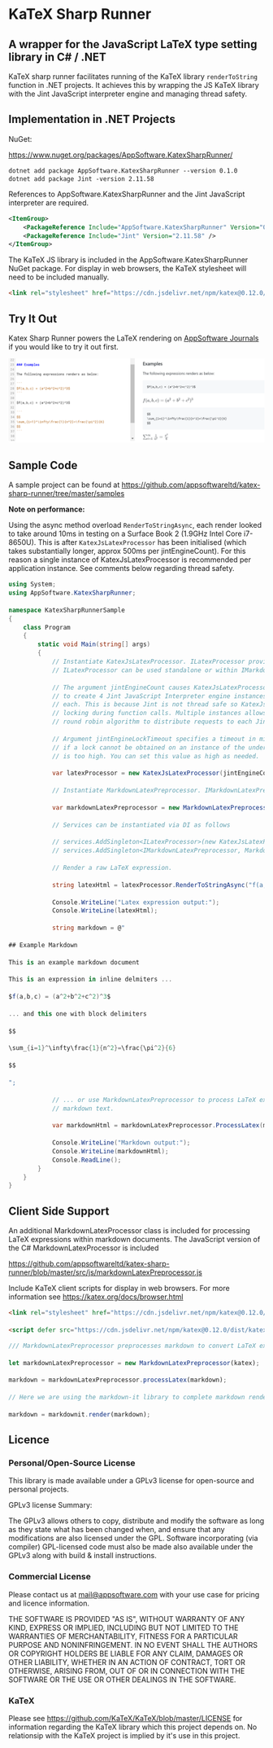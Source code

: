 # KaTeX Sharp Runner

## A wrapper for the JavaScript LaTeX type setting library in C# / .NET

KaTeX sharp runner facilitates running of the KaTeX library `renderToString` function in .NET projects. It achieves this by wrapping the JS KaTeX library with the Jint JavaScript interpreter engine and managing thread safety.

## Implementation in .NET Projects

NuGet:

https://www.nuget.org/packages/AppSoftware.KatexSharpRunner/

```
dotnet add package AppSoftware.KatexSharpRunner --version 0.1.0
dotnet add package Jint -version 2.11.58
```

References to AppSoftware.KatexSharpRunner and the Jint JavaScript interpreter are required. 

```xml
<ItemGroup>
    <PackageReference Include="AppSoftware.KatexSharpRunner" Version="0.1.0" />
    <PackageReference Include="Jint" Version="2.11.58" />
</ItemGroup>
```

The KaTeX JS library is included in the AppSoftware.KatexSharpRunner NuGet package. For display in web browsers, the KaTeX stylesheet will need to be included manually.

```html
<link rel="stylesheet" href="https://cdn.jsdelivr.net/npm/katex@0.12.0/dist/katex.min.css" integrity="sha384-AfEj0r4/OFrOo5t7NnNe46zW/tFgW6x/bCJG8FqQCEo3+Aro6EYUG4+cU+KJWu/X" crossorigin="anonymous">

```

## Try It Out

Katex Sharp Runner powers the LaTeX rendering on [AppSoftware Journals](https://journals.appsoftware.com/choose-plan) if you would like to try it out first.

![KaTeX rendering example on AppSoftware Journals](https://raw.githubusercontent.com/appsoftwareltd/katex-sharp-runner/master/resources/katex_render_example.png)

## Sample Code

A sample project can be found at https://github.com/appsoftwareltd/katex-sharp-runner/tree/master/samples

**Note on performance:**

Using the async method overload `RenderToStringAsync`, each render looked to take around 10ms in testing
on a Surface Book 2 (1.9GHz Intel Core i7-8650U). This is after `KatexJsLatexProcessor` has been initialised
(which takes substantially longer, approx 500ms per jintEngineCount). For this reason a single instance
of KatexJsLatexProcessor is recommended per application instance. See comments below regarding thread safety.

```csharp
using System;
using AppSoftware.KatexSharpRunner;

namespace KatexSharpRunnerSample
{
    class Program
    {
        static void Main(string[] args)
        {
            // Instantiate KatexJsLatexProcessor. ILatexProcessor provides parsing for raw LaTeX strings.
            // ILatexProcessor can be used standalone or within IMarkdownLatexPreprocessor

            // The argument jintEngineCount causes KatexJsLatexProcessor
            // to create 4 Jint JavaScript Interpreter engine instances and load the KaTeX JS library into
            // each. This is because Jint is not thread safe so KatexJsLatexProcessor manages thread safety 
            // locking during function calls. Multiple instances allows for concurrent processing using a
            // round robin algorithm to distribute requests to each Jint engine.

            // Argument jintEngineLockTimeout specifies a timeout in milliseconds after which an exception will be thrown
            // if a lock cannot be obtained on an instance of the underlying Jint engine if the load on KatexJsLatexProcessor
            // is too high. You can set this value as high as needed.

            var latexProcessor = new KatexJsLatexProcessor(jintEngineCount: 4, jintEngineLockTimeout: 2000);

            // Instantiate MarkdownLatexPreprocessor. IMarkdownLatexPreprocessor provides parsing for LaTeX strings in markdown text.

            var markdownLatexPreprocessor = new MarkdownLatexPreprocessor(latexProcessor);

            // Services can be instantiated via DI as follows

            // services.AddSingleton<ILatexProcessor>(new KatexJsLatexProcessor(4, 2000));
            // services.AddSingleton<IMarkdownLatexPreprocessor, MarkdownLatexPreprocessor>();

            // Render a raw LaTeX expression. 

            string latexHtml = latexProcessor.RenderToStringAsync("f(a,b,c) = (a^2+b^2+c^2)^3").Result;

            Console.WriteLine("Latex expression output:");
            Console.WriteLine(latexHtml);

            string markdown = @"

## Example Markdown

This is an example markdown document

This is an expression in inline delmiters ...

$f(a,b,c) = (a^2+b^2+c^2)^3$

... and this one with block delimiters

$$

\sum_{i=1}^\infty\frac{1}{n^2}=\frac{\pi^2}{6}

$$

";

            // ... or use MarkdownLatexPreprocessor to process LaTeX expressions within
            // markdown text. 

            var markdownHtml = markdownLatexPreprocessor.ProcessLatex(markdown);

            Console.WriteLine("Markdown output:");
            Console.WriteLine(markdownHtml);
            Console.ReadLine();
        }
    }
}
```

## Client Side Support

An additional MarkdownLatexProcessor class is included for processing LaTeX expressions within markdown documents. The JavaScript version of the C# MarkdownLatexProcessor is included 

https://github.com/appsoftwareltd/katex-sharp-runner/blob/master/src/js/markdownLatexPreprocessor.js

Include KaTeX client scripts for display in web browsers. For more information see https://katex.org/docs/browser.html


```html
<link rel="stylesheet" href="https://cdn.jsdelivr.net/npm/katex@0.12.0/dist/katex.min.css" integrity="sha384-AfEj0r4/OFrOo5t7NnNe46zW/tFgW6x/bCJG8FqQCEo3+Aro6EYUG4+cU+KJWu/X" crossorigin="anonymous">

<script defer src="https://cdn.jsdelivr.net/npm/katex@0.12.0/dist/katex.min.js" integrity="sha384-g7c+Jr9ZivxKLnZTDUhnkOnsh30B4H0rpLUpJ4jAIKs4fnJI+sEnkvrMWph2EDg4" crossorigin="anonymous"></script>

```

```js
/// MarkdownLatexPreprocessor preprocesses markdown to convert LaTeX expressions to HTML before handing off to a markdown rendering library.

let markdownLatexPreprocessor = new MarkdownLatexPreprocessor(katex);

markdown = markdownLatexPreprocessor.processLatex(markdown);

// Here we are using the markdown-it library to complete markdown rendering. https://github.com/markdown-it/markdown-it

markdown = markdownit.render(markdown);

```

## Licence

### Personal/Open-Source License

This library is made available under a GPLv3 license for open-source and personal projects.

GPLv3 license Summary:

The GPLv3 allows others to copy, distribute and modify the software as long as they state what has been changed when, and ensure that any modifications are also licensed under the GPL. Software incorporating (via compiler) GPL-licensed code must also be made also available under the GPLv3 along with build & install instructions.

### Commercial License

Please contact us at mail@appsoftware.com with your use case for pricing and licence information.

THE SOFTWARE IS PROVIDED "AS IS", WITHOUT WARRANTY OF ANY KIND, EXPRESS OR
IMPLIED, INCLUDING BUT NOT LIMITED TO THE WARRANTIES OF MERCHANTABILITY,
FITNESS FOR A PARTICULAR PURPOSE AND NONINFRINGEMENT. IN NO EVENT SHALL THE
AUTHORS OR COPYRIGHT HOLDERS BE LIABLE FOR ANY CLAIM, DAMAGES OR OTHER
LIABILITY, WHETHER IN AN ACTION OF CONTRACT, TORT OR OTHERWISE, ARISING FROM,
OUT OF OR IN CONNECTION WITH THE SOFTWARE OR THE USE OR OTHER DEALINGS IN THE
SOFTWARE.

### KaTeX

Please see https://github.com/KaTeX/KaTeX/blob/master/LICENSE for information regarding the KaTeX library which this project depends on. No relationsip with the KaTeX project is implied by it's use in this project.
